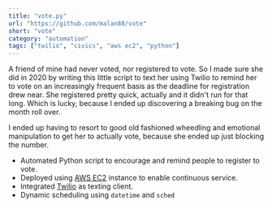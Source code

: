 ```yaml
---
title: "vote.py"
url: "https://github.com/malan88/vote"
short: "vote"
category: "automation"
tags: ["twilio", "civics", "aws ec2", "python"]
---
```

A friend of mine had never voted, nor registered to vote. So I made sure she did
in 2020 by writing this little script to text her using Twilio to remind her to
vote on an increasingly frequent basis as the deadline for registration drew
near. She registered pretty quick, actually and it didn't run for that long.
Which is lucky, because I ended up discovering a breaking bug on the month roll
over.

I ended up having to resort to good old fashioned wheedling and emotional
manipulation to get her to actually vote, because she ended up just blocking the
number.

- Automated Python script to encourage and remind people to register to vote.
- Deployed using [AWS EC2][0] instance to enable continuous service.
- Integrated [Twilio][1] as texting client.
- Dynamic scheduling using `datetime` and `sched`

[0]: https://aws.amazon.com/ec2/
[1]: https://www.twilio.com/
